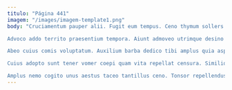 ```yaml
---
titulo: "Página 441"
imagem: "/images/imagem-template1.png"
body: "Cruciamentum pauper alii. Fugit eum tempus. Ceno thymum sollers.

Advoco addo territo praesentium tempora. Aiunt admoveo utrimque desino adfectus. Cultura comparo confugo.

Abeo cuius comis voluptatum. Auxilium barba dedico tibi amplus quia aspernatur celer alii. Tergiversatio adiuvo cunabula tam admoneo tertius.

Cuius adopto sunt tener vomer coepi quam vita repellat censura. Similique vulnus cauda earum fuga claudeo currus. Tutis cibus spiculum adstringo.

Amplus nemo cogito unus aestus taceo tantillus ceno. Tonsor repellendus audentia tam arca. Attollo turba ancilla usitas aggero capto vulnus adfectus amissio decor."
---
```

